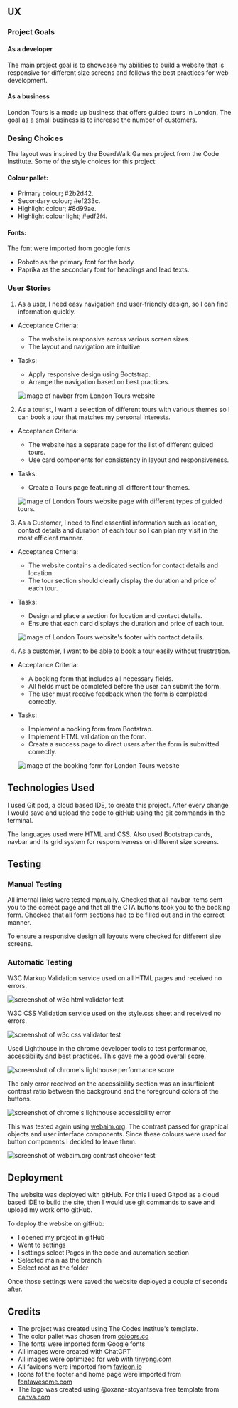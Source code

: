 
## UX
### Project Goals
#### As a developer
The main project goal is to showcase my abilities to build a website that is responsive for different size screens and follows the best practices for web development. 

#### As a business
London Tours is a made up business that offers guided tours in London. The goal as a small business is to increase the number of customers.

### Desing Choices
The layout was inspired by the BoardWalk Games project from the Code Institute.
Some of the style choices for this project:
#### Colour pallet:
* Primary colour; #2b2d42.
* Secondary colour; #ef233c.
* Highlight colour; #8d99ae.
* Highlight colour light; #edf2f4.
#### Fonts:
The font were imported from google fonts
* Roboto as the primary font for the body.
* Paprika as the secondary font for headings and lead texts.
### User Stories
1. As a user, I need easy navigation and user-friendly design, so I can find information quickly.
  - Acceptance Criteria: 
    * The website is responsive across various screen sizes.
    * The layout and navigation are intuitive
  - Tasks:
    * Apply responsive design using Bootstrap.
    * Arrange the navigation based on best practices.

    ![image of navbar from London Tours website](assets/test-images/user-story-1.png)
2. As a tourist, I want a selection of different tours with various themes so I can book a tour that matches my personal interests.
  - Acceptance Criteria: 
    * The website has a separate page for the list of different guided tours.
    * Use card components for consistency in layout and responsiveness.
  - Tasks:
    * Create a Tours page featuring all different tour themes.

    ![image of London Tours website page with different types of guided tours.](assets/test-images/user-story-2.png)
3. As a Customer, I need to find essential information such as location, contact details and duration of each tour so I can plan my visit in the most efficient manner.
  - Acceptance Criteria: 
    * The website contains a dedicated section for contact details and location.
    * The tour section should clearly display the duration and price of each tour.
  - Tasks:
    * Design and place a section for location and contact details.
    * Ensure that each card displays the duration and price of each tour.

    ![image of London Tours website's footer with contact detaiils.](assets/test-images/user-story-3.png)
4. As a customer, I want to be able to book a tour easily without frustration.
  - Acceptance Criteria: 
    * A booking form that includes all necessary fields.
    * All fields must be completed before the user can submit the form.
    * The user must receive feedback when the form is completed correctly.
  - Tasks:
    * Implement a booking form from Bootstrap.
    * Implement HTML validation on the form.
    * Create a success page to direct users after the form is submitted correctly.

    ![image of the booking form for London Tours website](assets/test-images/user-story-4.png)

## Technologies Used
I used Git pod, a cloud based IDE, to create this project. After every change I would save and upload the code to gitHub using the git commands in the terminal.

The languages used were HTML and CSS. Also used Bootstrap cards, navbar and its grid system for responsiveness on different size screens.
## Testing
### Manual Testing
All internal links were tested manually. Checked that all navbar items sent you to the correct page and that all the CTA buttons took you to the booking form. Checked that all form sections had to be filled out and in the correct manner.

To ensure a responsive design all layouts were checked for different size screens.
### Automatic Testing
W3C Markup Validation service used on all HTML pages and received no errors.

![screenshot of w3c html validator test](assets/test-images/w3html.png)

W3C CSS Validation service used on the style.css sheet and received no errors.

![screenshot of w3c css validator test](assets/test-images/w3css.png)

Used Lighthouse in the chrome developer tools to test performance, accessibility and best practices. This gave me a good overall score.

![screenshot of chrome's lighthouse performance score](assets/test-images/lighthouse-score.png)

The only error received on the accessibility section was an insufficient contrast ratio between the background and the foreground colors of the buttons.

![screenshot of chrome's lighthouse accessibility error](assets/test-images/lighthouse-accessibility-error.png)

This was tested again using [webaim.org](https://webaim.org/resources/contrastchecker/). The contrast passed for graphical objects and user interface components. Since these colours were used for button components I decided to leave them.

![screenshot of webaim.org contrast checker test](assets/test-images/contrast-checker.png)
## Deployment
The website was deployed with gitHub. For this I used Gitpod as a cloud based IDE to build the site, then I would use git commands to save and upload my work onto gitHub.

To deploy the website on gitHub:
* I opened my project in gitHub
* Went to settings
* I settings select Pages in the code and automation section
* Selected main as the branch
* Select root as the folder

Once those settings were saved the website deployed a couple of seconds after.
## Credits
* The project was created using The Codes Institue's template.
* The color pallet was chosen from [coloors.co](https://coolors.co/palette/2b2d42-8d99ae-edf2f4-ef233c)
* The fonts were imported form Google fonts
* All images were created with ChatGPT
* All images were optimized for web with [tinypng.com](https://tinypng.com/)
* All favicons were imported from [favicon.io](https://favicon.io/)
* Icons fot the footer and home page were imported from [fontawesome.com](https://fontawesome.com/)
* The logo was created using @oxana-stoyantseva free template from [canva.com](https://www.canva.com/)
